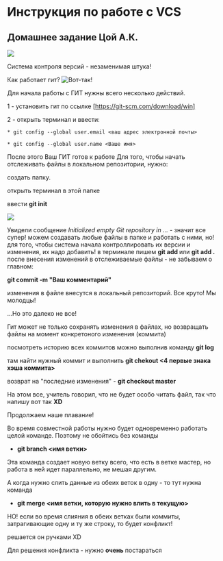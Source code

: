 # Инструкция по работе с VCS 
## Домашнее задание Цой А.К.

![](https://nicknixer.ru/wp-content/uploads/2017/05/6-30-12_Git1.jpg)

Система контроля версий - незаменимая штука!

Как работает гит?
![Вот-так!](https://fuzeservers.ru/wp-content/uploads/c/4/7/c47fd3a4ffe633e8ae3d8b3d4ddc7ccb.png)

Для начала работы с ГИТ нужны всего несколько действий.

1 - установить гит  по ссылке [https://git-scm.com/download/win] 

2 - открыть терминал и ввести:

    * git config --global user.email <ваш адрес электронной почты>

    * git config --global user.name <Ваше имя>
После этого Ваш ГИТ готов к работе
Для того, чтобы начать отслеживать файлы в локальном репозитории, нужно: 
   
создать папку. 

открыть терминал в этой папке

ввести **git init** 

![](https://avatars.mds.yandex.net/i?id=4842fb3a4b4b81fdefa2af95a0994fb9-4815706-images-thumbs&n=13&exp=1)

Увидели сообщение _Initialized empty Git repository in ..._ - значит все супер!
можем создавать любые файлы в папке и работать с ними, но!
для того, чтобы система начала контроллировать их версии и изменения, их надо добавить!
в терминале пишем **git add <filename>** или **git add .**
после внесения изменений в отслеживаемые файлы - не забываем о главном: 

**git commit -m "Ваш комментарий"** 

изменения в файле внесутся в локальный репозиторий. Все круто! Мы молодцы!

...Но это далеко не все!

Гит может не только сохранять изменения в файлах, но возвращать файлы на момент конкретоного изменения (коммита)

посмотреть историю всех коммитов можно выполнив команду **git log**

там найти нужный коммит и выполнить **git chekout <4 первые знака хэша коммита>**

возврат на "последние изменения" - **git checkout master**

На этом все, учитель говорил, что не будет особо читать файл, так что напишу вот так **XD**

Продолжаем наше плавание!

Во время совместной работы нужно будет одновременно работать целой команде.
Поэтому не обойтись без команды

* **git branch <имя ветки>**

Эта команда создает новую ветку всего, что есть в ветке мастер, но работа в ней идет параллельно, не мешая другим.

А когда нужно слить данные из обеих веток в одну - то тут нужна команда 

* **git merge <имя ветки, которую нужно влить в текущую>**

НО! если во время слияния в обеих ветках были коммиты, затрагивающие одну и ту же строку, то будет конфликт!

решается он ручками XD

Для решения конфликта - нужно **очень** постараться










